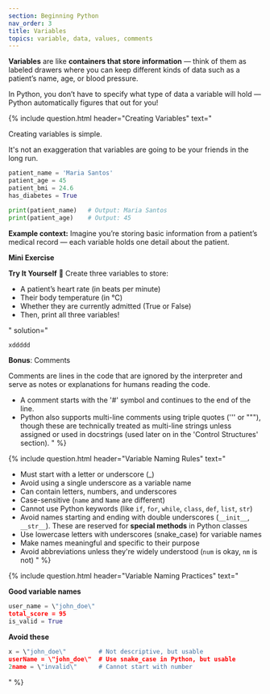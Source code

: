 ```yaml
---
section: Beginning Python
nav_order: 3
title: Variables
topics: variable, data, values, comments
---
```


**Variables** are like **containers that store information** — think of them as labeled drawers where you can keep different kinds of data such as a patient’s name, age, or blood pressure.

In Python, you don’t have to specify what type of data a variable will hold — Python automatically figures that out for you!

{% include question.html header="Creating Variables" text="

Creating variables is simple.

It's not an exaggeration that variables are going to be your friends in the long run.

```python
patient_name = 'Maria Santos'
patient_age = 45
patient_bmi = 24.6
has_diabetes = True

print(patient_name)   # Output: Maria Santos
print(patient_age)    # Output: 45
```
**Example context:** Imagine you’re storing basic information from a patient’s medical record — each variable holds one detail about the patient.

**Mini Exercise**

**Try It Yourself** 🧠
Create three variables to store:
- A patient’s heart rate (in beats per minute)
- Their body temperature (in °C)
- Whether they are currently admitted (True or False)
- Then, print all three variables!

" solution="
```python
xddddd
```

**Bonus**: Comments

Comments are lines in the code that are ignored by the interpreter and serve as notes or explanations for humans reading the code.

- A comment starts with the '#' symbol and continues to the end of the line.
- Python also supports multi-line comments using triple quotes (''' or \"\"\"), though these are technically treated as multi-line strings unless assigned or used in docstrings (used later on in the 'Control Structures' section).
" %}

{% include question.html header="Variable Naming Rules" text="

- Must start with a letter or underscore (_)
- Avoid using a single underscore as a variable name
- Can contain letters, numbers, and underscores
- Case-sensitive (```name``` and ```Name``` are different)
- Cannot use Python keywords (like ```if```, ```for```, ```while```, ```class```, ```def```, ```list```, ```str```)
- Avoid names starting and ending with double underscores (```__init__```, ```__str__```). These are reserved for **special methods** in Python classes
- Use lowercase letters with underscores (snake_case) for variable names
- Make names meaningful and specific to their purpose
- Avoid abbreviations unless they're widely understood (```num``` is okay, ```nm``` is not)
" %}

{% include question.html header="Variable Naming Practices" text="

**Good variable names**

```python
user_name = \"john_doe\"
total_score = 95
is_valid = True
```

**Avoid these**

```python
x = \"john_doe\"         # Not descriptive, but usable
userName = \"john_doe\"  # Use snake_case in Python, but usable
2name = \"invalid\"      # Cannot start with number
```
" %}
